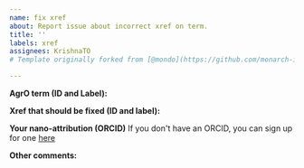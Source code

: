 ```yaml
---
name: fix xref
about: Report issue about incorrect xref on term.
title: ''
labels: xref
assignees: KrishnaTO
# Template originally forked from [@mondo](https://github.com/monarch-initiative/mondo/tree/master/.github/ISSUE_TEMPLATE)

---
```


**AgrO term (ID and Label):**


**Xref that should be fixed (ID and label):**


**Your nano-attribution (ORCID)**
If you don't have an ORCID, you can sign up for one [here](https://orcid.org/)


**Other comments:**
